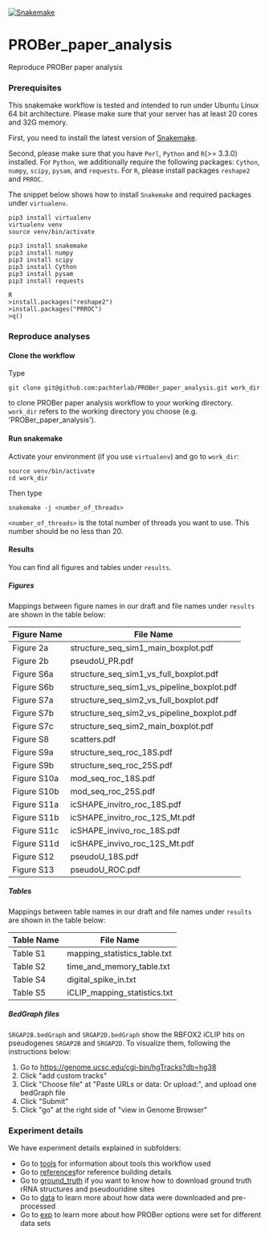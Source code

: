 [![Snakemake](https://img.shields.io/badge/snakemake-≥3.7.1-brightgreen.svg?style=flat-square)](http://snakemake.bitbucket.org)

# PROBer_paper_analysis

Reproduce PROBer paper analysis

### Prerequisites

This snakemake workflow is tested and intended to run under Ubuntu Linux 64 bit architecture. Please make sure that your server has at least 20 cores and 32G memory.

First, you need to install the latest version of [Snakemake](https://bitbucket.org/snakemake/snakemake/wiki/Home). 

Second, please make sure that you have `Perl`, `Python` and `R`(>= 3.3.0) installed. For `Python`, we additionally require the following packages: `Cython`, `numpy`, `scipy`, `pysam`, and `requests`. For `R`, please install packages `reshape2` and `PRROC`.

The snippet below shows how to install `Snakemake` and required packages under `virtualenv`.

```
pip3 install virtualenv
virtualenv venv
source venv/bin/activate

pip3 install snakemake
pip3 install numpy
pip3 install scipy
pip3 install Cython
pip3 install pysam
pip3 install requests

R
>install.packages("reshape2")
>install.packages("PRROC")
>q()
```

### Reproduce analyses

#### Clone the workflow

Type 

```
git clone git@github.com:pachterlab/PROBer_paper_analysis.git work_dir
```

to clone PROBer paper analysis workflow to your working directory. `work_dir` refers to the working directory you choose (e.g. 'PROBer_paper_analysis').

#### Run snakemake

Activate your environment (if you use `virtualenv`) and go to `work_dir`:

```
source venv/bin/activate
cd work_dir
```

Then type 

```
snakemake -j <number_of_threads>
```

`<number_of_threads>` is the total number of threads you want to use. This number should be no less than 20. 

#### Results

You can find all figures and tables under `results`.

##### Figures

Mappings between figure names in our draft and file names under `results` are shown in the table below:

Figure Name | File Name
----------- | ---------
Figure 2a | structure_seq_sim1_main_boxplot.pdf
Figure 2b | pseudoU_PR.pdf
Figure S6a | structure_seq_sim1_vs_full_boxplot.pdf
Figure S6b | structure_seq_sim1_vs_pipeline_boxplot.pdf
Figure S7a | structure_seq_sim2_vs_full_boxplot.pdf
Figure S7b | structure_seq_sim2_vs_pipeline_boxplot.pdf
Figure S7c | structure_seq_sim2_main_boxplot.pdf
Figure S8 | scatters.pdf
Figure S9a | structure_seq_roc_18S.pdf
Figure S9b | structure_seq_roc_25S.pdf
Figure S10a | mod_seq_roc_18S.pdf
Figure S10b | mod_seq_roc_25S.pdf
Figure S11a | icSHAPE_invitro_roc_18S.pdf
Figure S11b | icSHAPE_invitro_roc_12S_Mt.pdf
Figure S11c | icSHAPE_invivo_roc_18S.pdf
Figure S11d | icSHAPE_invivo_roc_12S_Mt.pdf
Figure S12 | pseudoU_18S.pdf
Figure S13 | pseudoU_ROC.pdf

##### Tables

Mappings between table names in our draft and file names under `results` are shown in the table below:

Table Name | File Name
---------- | ---------
Table S1 | mapping_statistics_table.txt
Table S2 | time_and_memory_table.txt
Table S4 | digital_spike_in.txt
Table S5 | iCLIP_mapping_statistics.txt

##### BedGraph files

`SRGAP2B.bedGraph` and `SRGAP2D.bedGraph` show the RBFOX2 iCLIP hits on pseudogenes `SRGAP2B` and `SRGAP2D`. To visualize them, following the instructions below:

1. Go to https://genome.ucsc.edu/cgi-bin/hgTracks?db=hg38
2. Click "add custom tracks"
3. Click "Choose file" at "Paste URLs or data:         Or upload:", and upload one bedGraph file
4. Click "Submit"
5. Click "go" at the right side of "view in Genome Browser"

### Experiment details

We have experiment details explained in subfolders: 

* Go to [tools](tools) for information about tools this workflow used
* Go to [references](references)for reference building details
* Go to [ground_truth](ground_truth) if you want to know how to download ground truth rRNA structures and pseudouridine sites
* Go to [data](data) to learn more about how data were downloaded and pre-processed
* Go to [exp](exp) to learn more about how PROBer options were set for different data sets
